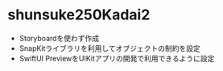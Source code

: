 # shunsuke250Kadai2

- Storyboardを使わず作成
- SnapKitライブラリを利用してオブジェクトの制約を設定
- SwiftUI PreviewをUIKitアプリの開発で利用できるように設定
